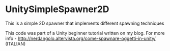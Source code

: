# UnitySimpleSpawner2D
This is a simple 2D spawner that implements different spawning techniques

This code was part of a Unity beginner tutorial written on my blog.
For more info - http://nerdangolo.altervista.org/come-spawnare-oggetti-in-unity/ (ITALIAN)
